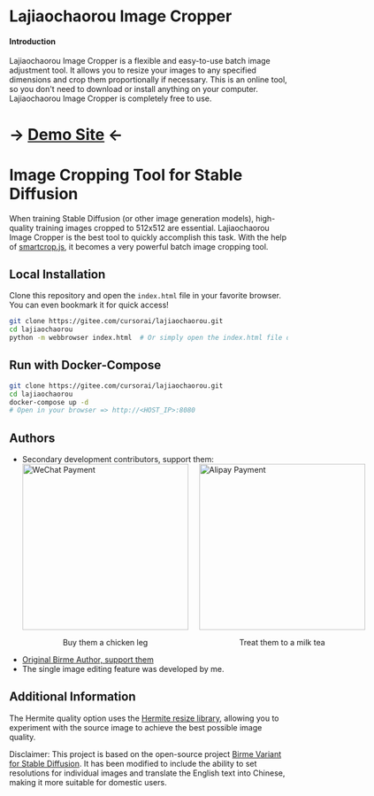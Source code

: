 # Lajiaochaorou Image Cropper

#### Introduction
Lajiaochaorou Image Cropper is a flexible and easy-to-use batch image adjustment tool. It allows you to resize your images to any specified dimensions and crop them proportionally if necessary. This is an online tool, so you don't need to download or install anything on your computer. Lajiaochaorou Image Cropper is completely free to use.

# -> [Demo Site](https://storage.googleapis.com/birme-sd-variant/index.html?target_width=512&target_height=512) <-

# Image Cropping Tool for Stable Diffusion
When training Stable Diffusion (or other image generation models), high-quality training images cropped to 512x512 are essential. Lajiaochaorou Image Cropper is the best tool to quickly accomplish this task. With the help of [smartcrop.js](https://github.com/jwagner/smartcrop.js/), it becomes a very powerful batch image cropping tool.

## Local Installation
Clone this repository and open the `index.html` file in your favorite browser. You can even bookmark it for quick access!
```bash
git clone https://gitee.com/cursorai/lajiaochaorou.git
cd lajiaochaorou
python -m webbrowser index.html  # Or simply open the index.html file directly
```

## Run with Docker-Compose
```bash
git clone https://gitee.com/cursorai/lajiaochaorou.git
cd lajiaochaorou
docker-compose up -d
# Open in your browser => http://<HOST_IP>:8080
```

## Authors
- Secondary development contributors, support them:
  <div style="display: flex; align-items: center; gap: 20px;">
    <div>
      <img src="https://gitee.com/cursorai/lajiaochaorou/raw/master/tip/IMG_weixin.JPG" alt="WeChat Payment" width="300">
      <p style="text-align: center;">Buy them a chicken leg</p>
    </div>
    <div>
      <img src="https://gitee.com/cursorai/lajiaochaorou/raw/master/tip/IMG_zhifubao.JPG" alt="Alipay Payment" width="300">
      <p style="text-align: center;">Treat them to a milk tea</p>
    </div>
  </div>
- [Original Birme Author, support them](https://www.birme.net/)
- The single image editing feature was developed by me.

## Additional Information
The Hermite quality option uses the [Hermite resize library](https://github.com/viliusle/Hermite-resize), allowing you to experiment with the source image to achieve the best possible image quality.

Disclaimer: This project is based on the open-source project [Birme Variant for Stable Diffusion](https://github.com/livelifebythecode/birme-sd-variant). It has been modified to include the ability to set resolutions for individual images and translate the English text into Chinese, making it more suitable for domestic users.